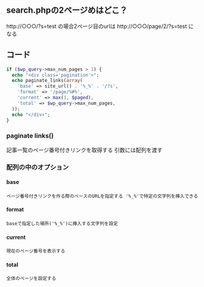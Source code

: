 ## search.phpの2ページめはどこ？
http://○○○/?s=test の場合2ページ目のurlは
http://○○○/page/2/?s=test になる

## コード
```php
if ($wp_query->max_num_pages > 1) {
  echo "<div class='pagination'>";
  echo paginate_links(array(
    'base' => site_url() . '%_%' . '/?s',
    'format' => '/page/%#%',
    'current' => max(1, $paged),
    'total' => $wp_query->max_num_pages,
  ));
  echo "</div>";
}
```

### paginate links()
記事一覧のページ番号付きリンクを取得する
引数には配列を渡す

### 配列の中のオプション
#### base
    ページ番号付きリンクを作る際のベースのURLを指定する '%_%'で特定の文字列を挿入できる
#### format
    baseで指定した場所('%_%')に挿入する文字列を設定
#### current
    現在のページ番号を表示する
#### total
    全体のページを設定する
